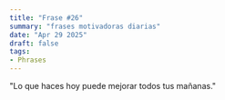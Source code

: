 ```yaml
---
title: "Frase #26"
summary: "frases motivadoras diarias"
date: "Apr 29 2025"
draft: false
tags:
- Phrases
---
```


"Lo que haces hoy puede mejorar todos tus mañanas."

